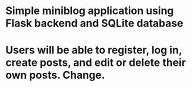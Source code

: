 # Simple miniblog application using Flask backend and SQLite database

# Users will be able to register, log in, create posts, and edit or delete their own posts. Change.